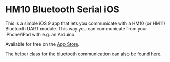 # HM10 Bluetooth Serial iOS
This is a simple iOS 9 app that lets you communicate with a HM10 (or HM11) Bluetooth UART module. This way you can communicate from your iPhone/iPad with e.g. an Arduino.

Available for free on the [App Store](https://itunes.apple.com/us/app/hm10-bluetooth-serial/id1030454675?ls=1&mt=8).

The helper class for the bluetooth communication can also be found [here](https://github.com/hoiberg/SwiftBluetoothSerial).
